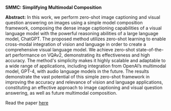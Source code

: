 **SMMC: Simplifying Multimodal Composition** 

**Abstract:** In this work, we perform zero-shot image captioning and visual question answering on images using a simple model composition framework, composing the dense image captioning capabilities of a visual language model with the powerful reasoning abilities of a large language model, ChatGPT. The proposed method utilizes zero-shot learning to enable cross-modal integration of vision and language in order to create a comprehensive visual language model. We achieve zero-shot state-of-the-art performance on VQAv2, demonstrating its effectiveness and high accuracy. The method's simplicity makes it highly scalable and adaptable to a wide range of applications, including integration from OpenAI’s multimodal model, GPT-4, with audio language models in the future. The results demonstrate the vast potential of this simple zero-shot framework in improving the accuracy and relevance of vision and language applications, constituting an effective approach to image captioning and visual question answering, as well as future multimodal composition.

Read the paper [here](https://www.researchsquare.com/article/rs-3027308/v1)
